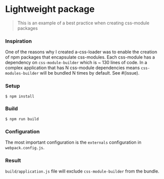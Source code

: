 # Lightweight package

> This is an example of a best practice when creating css-module packages

### Inspiration

One of the reasons why I created a-css-loader was to enable the creation of npm packages that encapsulate css-modules. Each css-module has a dependency on `css-module-builder` which is ~ 130 lines of code. In a complex application that has N css-module dependencies means `css-modules-builder` will be bundled N times by default.
See #(issue).

### Setup

```
$ npm install
```

### Build

```
$ npm run build
```

### Configuration

The most important configuration is the `externals` configuration in `webpack.config.js`.

### Result

`build/application.js` file will exclude `css-module-builder` from the bundle.
